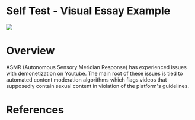 # Self Test - Visual Essay Example

<a href="https://juncture-digital.org"><img src="https://juncture-digital.org/images/ve-button.png"></a>

<param ve-config 
       title="Content Moderation: ASMR Youtube Demonetization"
       author="Julia F. Duarte"
       banner="https://iiif.juncture-digital.org/banner/?url=https://raw.githubusercontent.com/02-JFD/Juncture_VisualEssay/main/2022-11-09%20(1).png" 
       layout="vertical">
       

# Overview

ASMR (Autonomous Sensory Meridian Response) has experienced issues with demonetization on Youtube. The main root of these issues 
is tied to automated content moderation algorithms which flags videos that supposedly contain sexual content in violation of the 
platform's guidelines.

<param ve-image 
       label="ASMR Example Thumbnail" 
       description=" made by me :) " 
       license="public domain" 
       url="https://upload.wikimedia.org/wikipedia/commons/0/0f/1665_Girl_with_a_Pearl_Earring.jpg">



# References

[^1]: [Wikipedia: Girl with a Pearl Earring](https://en.wikipedia.org/wiki/Girl_with_a_Pearl_Earring)
